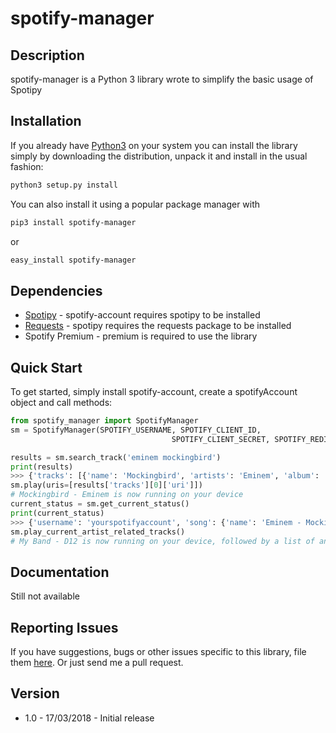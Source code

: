 # spotify-manager

## Description

spotify-manager is a Python 3 library wrote to simplify the basic usage of Spotipy

## Installation

If you already have [Python3](http://www.python.org/) on your system you can install the library simply by downloading the distribution, unpack it and install in the usual fashion:

```bash
python3 setup.py install
```

You can also install it using a popular package manager with

```bash
pip3 install spotify-manager
```

or

```bash
easy_install spotify-manager
```

## Dependencies

- [Spotipy](https://github.com/plamere/spotipy) - spotify-account requires spotipy to be installed
- [Requests](https://github.com/kennethreitz/requests) - spotipy requires the requests package to be installed
- Spotify Premium - premium is required to use the library


## Quick Start

To get started, simply install spotify-account, create a spotifyAccount object and call methods:

```python
from spotify_manager import SpotifyManager
sm = SpotifyManager(SPOTIFY_USERNAME, SPOTIFY_CLIENT_ID, 
                                    SPOTIFY_CLIENT_SECRET, SPOTIFY_REDIRECT_URI)

results = sm.search_track('eminem mockingbird')
print(results)
>>> {'tracks': [{'name': 'Mockingbird', 'artists': 'Eminem', 'album': 'Curtain Call (Deluxe)', 'uri': 'spotify:track:17baAghWcrewNOcc9dCewx'}, ... ]}
sm.play(uris=[results['tracks'][0]['uri']])
# Mockingbird - Eminem is now running on your device
current_status = sm.get_current_status()
print(current_status)
>>> {'username': 'yourspotifyaccount', 'song': {'name': 'Eminem - Mockingbird', 'uri': 'spotify:track:17baAghWcrewNOcc9dCewx'}, 'artists': {'all': 'Eminem', 'main': {'name': 'Eminem', 'uri': 'spotify:artist:7dGJo4pcD2V6oG8kP0tJRR'}}, 'album': {'name': 'Curtain Call (Deluxe)', 'uri': 'spotify:album:71xFWYFtiHC8eP99QB30AA'}, 'playlist': {'is_active': False, 'uri': None}}
sm.play_current_artist_related_tracks()
# My Band - D12 is now running on your device, followed by a list of another 49 related songs (customizable)
```

## Documentation

Still not available

## Reporting Issues

If you have suggestions, bugs or other issues specific to this library, file them [here](https://github.com/WolfyLPDC/spotify-account/issues). Or just send me a pull request.

## Version

- 1.0 - 17/03/2018 - Initial release
